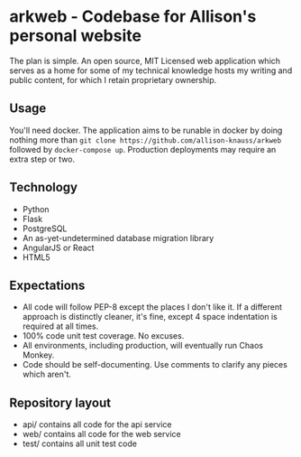 # arkweb - Codebase for Allison's personal website

The plan is simple. An open source, MIT Licensed web application which serves as a home for some of my technical knowledge hosts my writing and public content, for which I retain proprietary ownership.

## Usage

You'll need docker. The application aims to be runable in docker by doing nothing more than `git clone https://github.com/allison-knauss/arkweb` followed by `docker-compose up`. Production deployments may require an extra step or two.

## Technology

- Python
- Flask
- PostgreSQL
- An as-yet-undetermined database migration library
- AngularJS or React
- HTML5

## Expectations

- All code will follow PEP-8 except the places I don't like it. If a different approach is distinctly cleaner, it's fine, except 4 space indentation is required at all times.
- 100% code unit test coverage. No excuses.
- All environments, including production, will eventually run Chaos Monkey.
- Code should be self-documenting. Use comments to clarify any pieces which aren't.

## Repository layout

- api/ contains all code for the api service
- web/ contains all code for the web service
- test/ contains all unit test code
